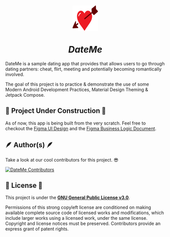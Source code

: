 <br />

<!-- NOTE: The log might (or not) be changed -->
<div align="center">
  <a href="./">
    <img src="./readme/logo/official_logo.svg" alt="Logo" width="80" height="80">
  </a>

<h1 align = "center">
<b><i>DateMe</i></b>
</h1>
</div> 


DateMe is a sample dating app that provides that allows users to go through dating partners: cheat, flirt, meeting and potentially becoming romantically involved. 

The goal of this project is to practice & demonstrate the use of some Modern Android Development Practices, Material Design Theming & Jetpack Compose.

## 🚧 Project Under Construction 🚧

As of now, this app is being built from the very scratch.
Feel free to checkout the [Figma UI Design](https://www.figma.com/file/PgJFxHHQAnYB5roi11zgUb/DateMe!!---UI?node-id=0%3A1) and the [Figma Business Logic Document](https://www.figma.com/file/in7B7DzZMsSWm9b66eCYaL/DateMe!!---Business-Logic?node-id=9%3A641).


## 🪶 Author(s) 🪶

Take a look at our cool contributors for this project. 😎

[![DateMe Contributors](https://contrib.rocks/image?repo=android-batallion/dateme)](https://github.com/android-batallion/dateme/graphs/contributors)

## 📜 License 📜

This project is under the [**GNU General Public License v3.0**](./LICENSE).

Permissions of this strong copyleft license are conditioned on making available complete source code of licensed works and modifications, which include larger works using a licensed work, under the same license. Copyright and license notices must be preserved. Contributors provide an express grant of patent rights.


